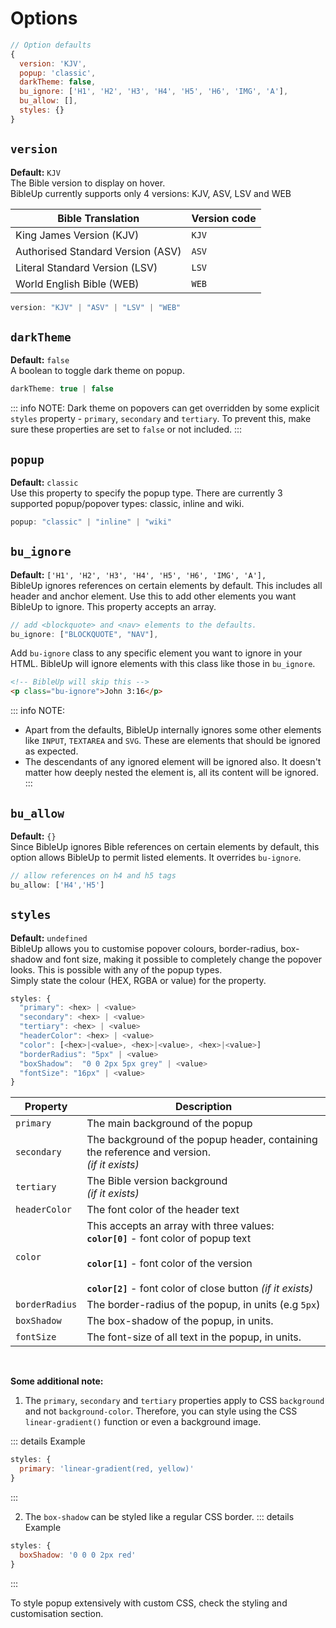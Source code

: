 # Options

```js
// Option defaults
{
  version: 'KJV',
  popup: 'classic',
  darkTheme: false,
  bu_ignore: ['H1', 'H2', 'H3', 'H4', 'H5', 'H6', 'IMG', 'A'],
  bu_allow: [],
  styles: {} 
}
```

## `version`
**Default:** `KJV`<br>
The Bible version to display on hover.<br> BibleUp currently supports only 4 versions: KJV, ASV, LSV and WEB

| Bible Translation                    | Version code |
| ------------------------------------ | ------------ |
| King James Version (KJV)             | `KJV`        |
| Authorised Standard Version (ASV)    | `ASV`        |
| Literal Standard Version (LSV)       | `LSV`        |
| World English Bible (WEB)            | `WEB`        |

```js
version: "KJV" | "ASV" | "LSV" | "WEB"
```

## `darkTheme`

**Default:** `false` <br>
A boolean to toggle dark theme on popup.

```js
darkTheme: true | false
```

::: info NOTE:
Dark theme on popovers can get overridden by some explicit `styles` property - `primary`, `secondary` and `tertiary`. To prevent this, make sure these properties are set to `false` or not included.
:::

## `popup`

**Default:** `classic` <br>
Use this property to specify the popup type. There are currently 3 supported popup/popover types: classic, inline and wiki.

```js
popup: "classic" | "inline" | "wiki"
```

## `bu_ignore`

**Default:** `['H1', 'H2', 'H3', 'H4', 'H5', 'H6', 'IMG', 'A'],` <br>
BibleUp ignores references on certain elements by default. This includes all header and anchor element. Use this to add other elements you want BibleUp to ignore. This property accepts an array.

```js
// add <blockquote> and <nav> elements to the defaults.
bu_ignore: ["BLOCKQUOTE", "NAV"],
```

Add `bu-ignore` class to any specific element you want to ignore in your HTML. BibleUp will ignore elements with this class like those in `bu_ignore`.

```html
<!-- BibleUp will skip this -->
<p class="bu-ignore">John 3:16</p>
```

::: info NOTE:
- Apart from the defaults, BibleUp internally ignores some other elements like `INPUT`, `TEXTAREA` and `SVG`. These are elements that should be ignored as expected.
- The descendants of any ignored element will be ignored also. It doesn't matter how deeply nested the element is, all its content will be ignored.
:::

## `bu_allow`

**Default:** `{}` <br>
Since BibleUp ignores Bible references on certain elements by default, this option allows BibleUp to permit listed elements. It overrides `bu-ignore`.

```js
// allow references on h4 and h5 tags
bu_allow: ['H4','H5']
```

## `styles`

**Default:** `undefined` <br>
BibleUp allows you to customise popover colours, border-radius, box-shadow and font size, making it possible to completely change the popover looks. This is possible with any of the popup types.<br>
Simply state the colour (HEX, RGBA or value) for the property.

```js
styles: {
  "primary": <hex> | <value>
  "secondary": <hex> | <value>
  "tertiary": <hex> | <value>
  "headerColor": <hex> | <value>
  "color": [<hex>|<value>, <hex>|<value>, <hex>|<value>]
  "borderRadius": "5px" | <value>
  "boxShadow":  "0 0 2px 5px grey" | <value>
  "fontSize": "16px" | <value>
}
```

| Property  | Description |
|---|---|
| `primary`  | The main background of the popup |
| `secondary`  | The background of the popup header, containing the reference and version. <br> *(if it exists)* |
| `tertiary`  | The Bible version background <br> *(if it exists)* |
| `headerColor`  | The font color of the header text |
| `color`  | This accepts an array with three values:<br>**`color[0]`** - font color of popup text <br><br> **`color[1]`** - font color of the version <br><br> **`color[2]`** - font color of close button *(if it exists)* |
| `borderRadius`  | The border-radius of the popup, in units (e.g `5px`) |
| `boxShadow`  | The box-shadow of the popup, in units. |
| `fontSize`  | The font-size of all text in the popup, in units. |

<br>

**Some additional note:**
1. The `primary`, `secondary` and `tertiary` properties apply to CSS `background` and not `background-color`.
Therefore, you can style using the CSS `linear-gradient()` function or even a background image.

::: details Example
```js
styles: {
  primary: 'linear-gradient(red, yellow)'
}
```
:::

2. The `box-shadow` can be styled like a regular CSS border.
::: details Example
```js
styles: {
  boxShadow: '0 0 0 2px red'
}
```
::: 

To style popup extensively with custom CSS, check the styling and customisation section.

